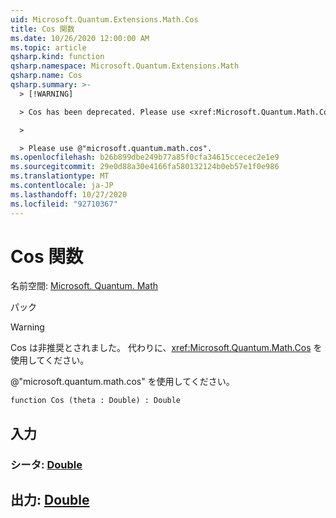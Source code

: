 ```yaml
---
uid: Microsoft.Quantum.Extensions.Math.Cos
title: Cos 関数
ms.date: 10/26/2020 12:00:00 AM
ms.topic: article
qsharp.kind: function
qsharp.namespace: Microsoft.Quantum.Extensions.Math
qsharp.name: Cos
qsharp.summary: >-
  > [!WARNING]

  > Cos has been deprecated. Please use <xref:Microsoft.Quantum.Math.Cos> instead.

  >

  > Please use @"microsoft.quantum.math.cos".
ms.openlocfilehash: b26b899dbe249b77a85f0cfa34615ccecec2e1e9
ms.sourcegitcommit: 29e0d88a30e4166fa580132124b0eb57e1f0e986
ms.translationtype: MT
ms.contentlocale: ja-JP
ms.lasthandoff: 10/27/2020
ms.locfileid: "92710367"
---
```

# <a name="cos-function"></a>Cos 関数

名前空間: [Microsoft. Quantum. Math](xref:Microsoft.Quantum.Extensions.Math)

パック [](https://nuget.org/packages/)


> [!WARNING]
> Cos は非推奨とされました。 代わりに、<xref:Microsoft.Quantum.Math.Cos> を使用してください。
>
> @"microsoft.quantum.math.cos" を使用してください。



```qsharp
function Cos (theta : Double) : Double
```


## <a name="input"></a>入力

### <a name="theta--double"></a>シータ: [Double](xref:microsoft.quantum.lang-ref.double)





## <a name="output--double"></a>出力: [Double](xref:microsoft.quantum.lang-ref.double)

